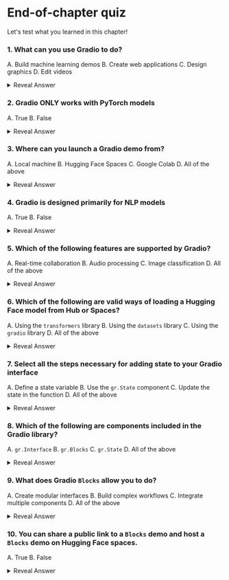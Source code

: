 <!-- DISABLE-FRONTMATTER-SECTIONS -->

# End-of-chapter quiz



Let's test what you learned in this chapter!

### 1. What can you use Gradio to do?

A. Build machine learning demos
B. Create web applications
C. Design graphics
D. Edit videos

<details><summary>Reveal Answer</summary>A</details>

### 2. Gradio ONLY works with PyTorch models

A. True
B. False

<details><summary>Reveal Answer</summary>B</details>

### 3. Where can you launch a Gradio demo from?

A. Local machine
B. Hugging Face Spaces
C. Google Colab
D. All of the above

<details><summary>Reveal Answer</summary>D</details>

### 4. Gradio is designed primarily for NLP models

A. True
B. False

<details><summary>Reveal Answer</summary>B</details>

### 5. Which of the following features are supported by Gradio?

A. Real-time collaboration
B. Audio processing
C. Image classification
D. All of the above

<details><summary>Reveal Answer</summary>D</details>

### 6. Which of the following are valid ways of loading a Hugging Face model from Hub or Spaces?

A. Using the `transformers` library
B. Using the `datasets` library
C. Using the `gradio` library
D. All of the above

<details><summary>Reveal Answer</summary>A</details>

### 7. Select all the steps necessary for adding state to your Gradio interface

A. Define a state variable
B. Use the `gr.State` component
C. Update the state in the function
D. All of the above

<details><summary>Reveal Answer</summary>D</details>

### 8. Which of the following are components included in the Gradio library?

A. `gr.Interface`
B. `gr.Blocks`
C. `gr.State`
D. All of the above

<details><summary>Reveal Answer</summary>D</details>

### 9. What does Gradio `Blocks` allow you to do?

A. Create modular interfaces
B. Build complex workflows
C. Integrate multiple components
D. All of the above

<details><summary>Reveal Answer</summary>D</details>

### 10. You can share a public link to a `Blocks` demo and host a `Blocks` demo on Hugging Face spaces.

A. True
B. False

<details><summary>Reveal Answer</summary>A</details>